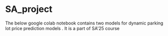 # SA_project
The below  google colab notebook contains two models for dynamic parking lot price prediction models . It is a part of SA'25 course

